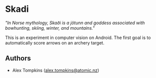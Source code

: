 # Skadi
*"In Norse mythology, Skaði is a jötunn and goddess associated with bowhunting, skiing, winter, and mountains."*

This is an experiment in computer vision on Android. The first goal is to automatically score arrows on an archery target. 

## Authors
* Alex Tompkins (alex.tompkins@atomic.nz)
